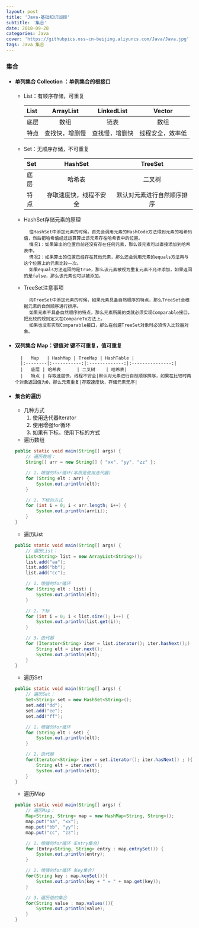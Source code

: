 ```yaml
---
layout: post
title: 'Java-基础知识回顾'
subtitle: '集合'
date: 2018-09-28
categories: Java
cover: 'https://githubpics.oss-cn-beijing.aliyuncs.com/Java/Java.jpg'
tags: Java 集合 
---
```


### 集合
- #### 单列集合   Collection ：单例集合的根接口

	* List：有顺序存储，可重复

		|   List   | ArrayList | LinkedList | Vector |
		|:--------|:-----------:|:-------------:|:----------:|
		|   底层 | 数组      | 链表         | 数组|
		|   特点 | 查找快，增删慢|查找慢，增删快|线程安全，效率低|

	* Set：无顺序存储，不可重复

		|   Set   | HashSet | TreeSet |
		|:--------|:-----------:|:-------------:|
		|   底层 | 哈希表      | 二叉树         |
		|   特点 | 存取速度快，线程不安全|默认对元素进行自然顺序排序|
		
	* HashSet存储元素的原理
	
			往HashSet中添加元素的时候，首先会调用元素的HashCode方法得到元素的哈希码值，然后把哈希值经过运算算出该元素存在哈希表中的位置。
			情况1：如果算出的位置目前还没有存在任何元素，那么该元素可以直接添加到哈希表中。
			情况2：如果算出的位置已经存在其他元素，那么还会调用元素的equals方法再与这个位置上的元素比较一次。
			如果equals方法返回的是true，那么该元素被视为重复元素不允许添加，如果返回的是false，那么该元素也可以被添加。
		
	* TreeSet注意事项

			向TreeSet中添加元素的时候，如果元素具备自然顺序的特点，那么TreeSet会根据元素的自然顺序进行排序。
			如果元素不具备自然顺序的特点，那么元素所属的类就必须实现Comparable接口，把比较的规则定义在CompareTo方法上。
			如果也没有实现Comparable接口，那么在创建TreeSet对象时必须传入比较器对象。
	
- #### 双列集合  Map：键值对  键不可重复，值可重复

		|   Map   | HashMap | TreeMap | HashTable |
		|:--------|:-----------:|:-------------:|:---------------:|
		|   底层 | 哈希表      | 二叉树    | 哈希表|
		|   特点 | 存取速度快，线程不安全|默认对元素进行自然顺序排序，如果在比较时两个对象返回值为0，那么元素重复|存取速度快，存储元素无序|

- #### 集合的遍历
	* 几种方式
		1. 使用迭代器Iterator
		2. 使用增强for循环
		3. 如果有下标，使用下标的方式
	* 遍历数组
	```Java
	public static void main(String[] args) {
		// 遍历数组：
		String[] arr = new String[] { "xx", "yy", "zz" };

		// 1，增强的for循环(本质是使用迭代器)
		for (String elt : arr) {
			System.out.println(elt);
		}

		// 2，下标的方式
		for (int i = 0; i < arr.length; i++) {
			System.out.println(arr[i]);
		}
	}
	```
	* 遍历List
	```Java
	public static void main(String[] args) {
		// 遍历List：
		List<String> list = new ArrayList<String>();
		list.add("aa");
		list.add("bb");
		list.add("cc");

		// 1，增强的for循环
		for (String elt : list) {
			System.out.println(elt);
		}

		// 2，下标
		for (int i = 0; i < list.size(); i++) {
			System.out.println(list.get(i));
		}

		// 3，迭代器
		for (Iterator<String> iter = list.iterator(); iter.hasNext();) {
			String elt = iter.next();
			System.out.println(elt);
		}
	}
	```
	* 遍历Set
	```Java
	public static void main(String[] args) {
		// 遍历Set：
		Set<String> set = new HashSet<String>();
		set.add("dd");
		set.add("ee");
		set.add("ff");

		// 1，增强的for循环
		for (String elt : set) {
			System.out.println(elt);
		}

		// 2，迭代器
		for(Iterator<String> iter = set.iterator(); iter.hasNext() ; ){
			String elt = iter.next();
			System.out.println(elt);
		}
	}
	```
	* 遍历Map
	```Java
	public static void main(String[] args) {
		// 遍历Map：
		Map<String, String> map = new HashMap<String, String>();
		map.put("aa", "xx");
		map.put("bb", "yy");
		map.put("cc", "zz");

		// 1，增强的for循环（Entry集合）
		for (Entry<String, String> entry : map.entrySet()) {
			System.out.println(entry);
		}

		// 2，增强的for循环（Key集合）
		for(String key : map.keySet()){
			System.out.println(key + " = " + map.get(key));
		}

		// 3，遍历值的集合
		for(String value : map.values()){
			System.out.println(value);
		}
	}
	```
	

